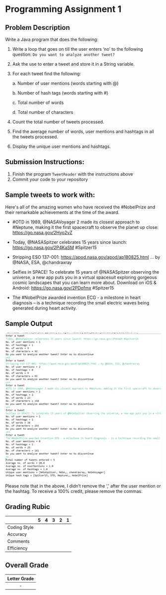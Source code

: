 
# Programming Assignment 1

## Problem Description

Write a Java program that does the following:

1. Write a loop that goes on till the user enters ‘no’ to the following question:
`Do you want to analyze another tweet?`
2. Ask the use to enter a tweet and store it in a String variable.
3. For each tweet find the following:

    a. Number of user mentions (words starting with @)
    
    b. Number of hash tags (words starting with #)
    
    c. Total number of words
    
    d. Total number of characters
4. Count the total number of tweets processed.
5. Find the average number of words, user mentions and hashtags in all the tweets processed.
6. Display the unique user mentions and hashtags.

## Submission Instructions:

1. Finish the program `TweetReader` with the instructions above
2. Commit your code to your repository

## Sample tweets to work with:

Here's all of the amazing women who have received the #NobelPrize and their remarkable
achievements at the time of the award.
 
 * \#OTD in 1989, @NASAVoyager 2 made its closest approach to #Neptune, making it the first
spacecraft to observe the planet up close: https://go.nasa.gov/2Hyo2vZ


* Today, @NASASpitzer celebrates 15 years since launch: https://go.nasa.gov/2P4KaSM
\#Spitzer15


* Stripping ESO 137-001: https://apod.nasa.gov/apod/ap180825.html … by @NASA, ESA,
@chandraxray


* Selfies in SPACE! To celebrate 15 years of @NASASpitzer observing the universe, a new app
puts you in a virtual spacesuit exploring gorgeous cosmic landscapes that you can learn more
about. Download on iOS & Android: https://go.nasa.gov/2PDofmx \#Spitzer15


* The #NobelPrize awarded invention ECG - a milestone in heart diagnosis – is a technique
recording the small electric waves being generated during heart activity.

## Sample Output

![Tweetreader Sample Output](../../../../../../../../images/TweetSampleOutput.png)

Please note that in the above, I didn’t remove the ‘,’ after the user mention or the hashtag.
To receive a 100% credit, please remove the commas. 

## Grading Rubic

|               |  5  |  4  |  3  |  2  |  1  |
|---------------|:---:|:---:|:---:|:---:|:---:|
| Coding Style  |     |     |     |     |     |
| Accuracy      |     |     |     |     |     |
| Comments      |     |     |     |     |     |
| Efficiency    |     |     |     |     |     |

## Overall Grade

| Letter Grade   |
|:--------------:|
|     -          |